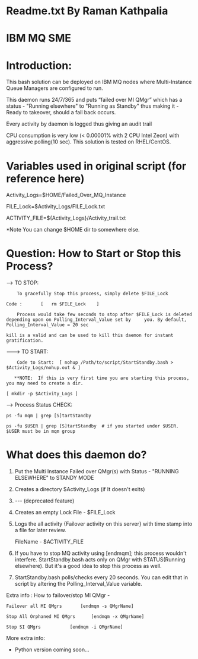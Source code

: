 # Readme.txt By Raman Kathpalia 
# IBM MQ SME

# Introduction:

This bash solution can be deployed on IBM MQ nodes where Multi-Instance Queue Managers are configured to run. 

This daemon runs 24/7/365 and puts “failed over MI QMgr” which has a status - "Running elsewhere" to "Running as Standby"  thus making it  - Ready to takeover, should a fail back occurs. 

Every activity by daemon is logged thus giving an audit trail

CPU consumption is very low (< 0.00001% with 2 CPU Intel Zeon) with aggressive polling(10 sec). This solution is tested on RHEL/CentOS.

# Variables used in original script (for reference here)

Activity_Logs=$HOME/Failed_Over_MQ_Instance

FILE_Lock=$Activity_Logs/FILE_Lock.txt

ACTIVITY_FILE=${Activity_Logs}/Activity_trail.txt

*Note You can change $HOME dir to somewhere else.

# Question: How to Start or Stop this Process?

--> TO STOP:

        To gracefully Stop this process, simply delete $FILE_Lock

	Code :       [   rm $FILE_Lock    ]

        Process would take few seconds to stop after $FILE_Lock is deleted depending upon on Polling_Interval_Value set by 	   you. By default, Polling_Interval_Value = 20 sec

	kill is a valid and can be used to kill this daemon for instant gratification. 

---> TO START:

        Code to Start:  [ nohup /Path/to/script/StartStandby.bash > $Activity_Logs/nohup.out & ]

       **NOTE:	If this is very first time you are starting this process, you may need to create a dir.

	[ mkdir -p $Activity_Logs ]		
	

--> Process Status CHECK:

	ps -fu mqm | grep [S]tartStandby
	
	ps -fu $USER | grep [S]tartStandby	# if you started under $USER. $USER must be in mqm group
	

# What does this daemon do?


1.	Put the Multi Instance Failed over QMgr(s) with Status - "RUNNING ELSEWHERE" to STANDY MODE

2.	Creates a directory $Activity_Logs (if It doesn't exits)  

3. 	--- (deprecated feature)

4. 	Creates an empty Lock File - $FILE_Lock

5.	Logs the all activity {Failover activity on this server} with time stamp into a file for
	later review.
	
	FileName - $ACTIVITY_FILE

6. 	If you have to stop MQ activity using [endmqm]; this process wouldn't interfere. StartStandby.bash acts only on 	QMgr with STATUS(Running elsewhere). But it's a good idea to stop this process as well.

8.	StartStandby.bash polls/checks every 20 seconds. You can edit that in script by altering the Polling_Interval_Value 	    variable.


Extra info : How to failover/stop MI QMgr - 

	Failover all MI QMgrs 		[endmqm -s QMgrName]

	Stop All Orphaned MI QMgrs      [endmqm -x QMgrName]

	Stop SI QMgrs 			[endmqm -i QMgrName]
	
More extra info:

* 	Python version coming soon...
